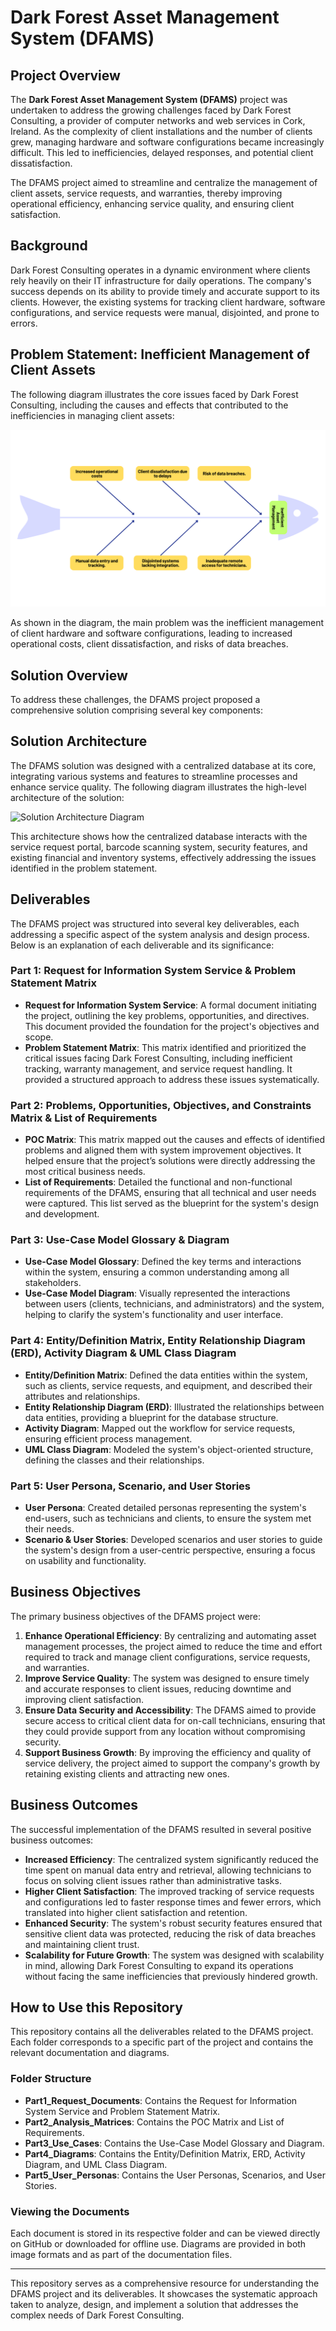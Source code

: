 # Dark Forest Asset Management System (DFAMS)

## Project Overview

The **Dark Forest Asset Management System (DFAMS)** project was undertaken to address the growing challenges faced by Dark Forest Consulting, a provider of computer networks and web services in Cork, Ireland. As the complexity of client installations and the number of clients grew, managing hardware and software configurations became increasingly difficult. This led to inefficiencies, delayed responses, and potential client dissatisfaction. 

The DFAMS project aimed to streamline and centralize the management of client assets, service requests, and warranties, thereby improving operational efficiency, enhancing service quality, and ensuring client satisfaction.

## Background

Dark Forest Consulting operates in a dynamic environment where clients rely heavily on their IT infrastructure for daily operations. The company's success depends on its ability to provide timely and accurate support to its clients. However, the existing systems for tracking client hardware, software configurations, and service requests were manual, disjointed, and prone to errors. 

## Problem Statement: Inefficient Management of Client Assets

The following diagram illustrates the core issues faced by Dark Forest Consulting, including the causes and effects that contributed to the inefficiencies in managing client assets:

![Problem Statement Diagram](./images/ishikawa.png)

As shown in the diagram, the main problem was the inefficient management of client hardware and software configurations, leading to increased operational costs, client dissatisfaction, and risks of data breaches.

## Solution Overview

To address these challenges, the DFAMS project proposed a comprehensive solution comprising several key components:

## Solution Architecture

The DFAMS solution was designed with a centralized database at its core, integrating various systems and features to streamline processes and enhance service quality. The following diagram illustrates the high-level architecture of the solution:

![Solution Architecture Diagram](path_to_solution_architecture_diagram.png)

This architecture shows how the centralized database interacts with the service request portal, barcode scanning system, security features, and existing financial and inventory systems, effectively addressing the issues identified in the problem statement.

## Deliverables

The DFAMS project was structured into several key deliverables, each addressing a specific aspect of the system analysis and design process. Below is an explanation of each deliverable and its significance:

### Part 1: Request for Information System Service & Problem Statement Matrix
- **Request for Information System Service**: A formal document initiating the project, outlining the key problems, opportunities, and directives. This document provided the foundation for the project's objectives and scope.
- **Problem Statement Matrix**: This matrix identified and prioritized the critical issues facing Dark Forest Consulting, including inefficient tracking, warranty management, and service request handling. It provided a structured approach to address these issues systematically.

### Part 2: Problems, Opportunities, Objectives, and Constraints Matrix & List of Requirements
- **POC Matrix**: This matrix mapped out the causes and effects of identified problems and aligned them with system improvement objectives. It helped ensure that the project’s solutions were directly addressing the most critical business needs.
- **List of Requirements**: Detailed the functional and non-functional requirements of the DFAMS, ensuring that all technical and user needs were captured. This list served as the blueprint for the system's design and development.

### Part 3: Use-Case Model Glossary & Diagram
- **Use-Case Model Glossary**: Defined the key terms and interactions within the system, ensuring a common understanding among all stakeholders.
- **Use-Case Model Diagram**: Visually represented the interactions between users (clients, technicians, and administrators) and the system, helping to clarify the system's functionality and user interface.

### Part 4: Entity/Definition Matrix, Entity Relationship Diagram (ERD), Activity Diagram & UML Class Diagram
- **Entity/Definition Matrix**: Defined the data entities within the system, such as clients, service requests, and equipment, and described their attributes and relationships.
- **Entity Relationship Diagram (ERD)**: Illustrated the relationships between data entities, providing a blueprint for the database structure.
- **Activity Diagram**: Mapped out the workflow for service requests, ensuring efficient process management.
- **UML Class Diagram**: Modeled the system's object-oriented structure, defining the classes and their relationships.

### Part 5: User Persona, Scenario, and User Stories
- **User Persona**: Created detailed personas representing the system's end-users, such as technicians and clients, to ensure the system met their needs.
- **Scenario & User Stories**: Developed scenarios and user stories to guide the system's design from a user-centric perspective, ensuring a focus on usability and functionality.

## Business Objectives

The primary business objectives of the DFAMS project were:
1. **Enhance Operational Efficiency**: By centralizing and automating asset management processes, the project aimed to reduce the time and effort required to track and manage client configurations, service requests, and warranties.
2. **Improve Service Quality**: The system was designed to ensure timely and accurate responses to client issues, reducing downtime and improving client satisfaction.
3. **Ensure Data Security and Accessibility**: The DFAMS aimed to provide secure access to critical client data for on-call technicians, ensuring that they could provide support from any location without compromising security.
4. **Support Business Growth**: By improving the efficiency and quality of service delivery, the project aimed to support the company's growth by retaining existing clients and attracting new ones.

## Business Outcomes

The successful implementation of the DFAMS resulted in several positive business outcomes:
- **Increased Efficiency**: The centralized system significantly reduced the time spent on manual data entry and retrieval, allowing technicians to focus on solving client issues rather than administrative tasks.
- **Higher Client Satisfaction**: The improved tracking of service requests and configurations led to faster response times and fewer errors, which translated into higher client satisfaction and retention.
- **Enhanced Security**: The system's robust security features ensured that sensitive client data was protected, reducing the risk of data breaches and maintaining client trust.
- **Scalability for Future Growth**: The system was designed with scalability in mind, allowing Dark Forest Consulting to expand its operations without facing the same inefficiencies that previously hindered growth.

## How to Use this Repository

This repository contains all the deliverables related to the DFAMS project. Each folder corresponds to a specific part of the project and contains the relevant documentation and diagrams.

### Folder Structure
- **Part1_Request_Documents**: Contains the Request for Information System Service and Problem Statement Matrix.
- **Part2_Analysis_Matrices**: Contains the POC Matrix and List of Requirements.
- **Part3_Use_Cases**: Contains the Use-Case Model Glossary and Diagram.
- **Part4_Diagrams**: Contains the Entity/Definition Matrix, ERD, Activity Diagram, and UML Class Diagram.
- **Part5_User_Personas**: Contains the User Personas, Scenarios, and User Stories.

### Viewing the Documents
Each document is stored in its respective folder and can be viewed directly on GitHub or downloaded for offline use. Diagrams are provided in both image formats and as part of the documentation files.

---

This repository serves as a comprehensive resource for understanding the DFAMS project and its deliverables. It showcases the systematic approach taken to analyze, design, and implement a solution that addresses the complex needs of Dark Forest Consulting.
